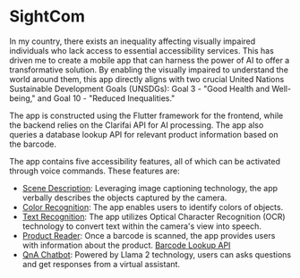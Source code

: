 # SightCom

In my country, there exists an inequality affecting visually impaired individuals who lack access to essential accessibility services. This has driven me to create a mobile app that can harness the power of AI to offer a transformative solution. By enabling the visually impaired to understand the world around them, this app directly aligns with two crucial United Nations Sustainable Development Goals (UNSDGs): Goal 3 - "Good Health and Well-being," and Goal 10 - "Reduced Inequalities." 

The app is constructed using the Flutter framework for the frontend, while the backend relies on the Clarifai API for AI processing. The app also queries a database lookup API for relevant product information based on the barcode.

The app contains five accessibility features, all of which can be activated through voice commands. These features are:
- [Scene Description](https://clarifai.com/salesforce/blip/models/general-english-image-caption-blip-2): Leveraging image captioning technology, the app verbally describes the objects captured by the camera. 
- [Color Recognition](https://clarifai.com/clarifai/main/models/color-recognition): The app enables users to identify colors of objects.
- [Text Recognition](https://clarifai.com/clarifai/main/models/ocr-scene-english-paddleocr): The app utilizes Optical Character Recognition (OCR) technology to convert text within the camera's view into speech.
- [Product Reader](https://clarifai.com/yuchen/workflow-test/models/BARCODE-QRCODE-Reader): Once a barcode is scanned, the app provides users with information about the product. [Barcode Lookup API](https://www.barcodelookup.com/)
- [QnA Chatbot](https://clarifai.com/meta/Llama-2/models/llama2-7b-chat): Powered by Llama 2 technology, users can asks questions and get responses from a virtual assistant. 
